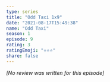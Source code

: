 ```yaml
---
type: series
title: "Odd Taxi 1x9"
date: "2021-08-17T15:49:38"
name: "Odd Taxi"
season: 1
episode: 9
rating: 3
ratingEmoji: "⭐️⭐️⭐️"
share: false
---
```


_[No review was written for this episode]_
